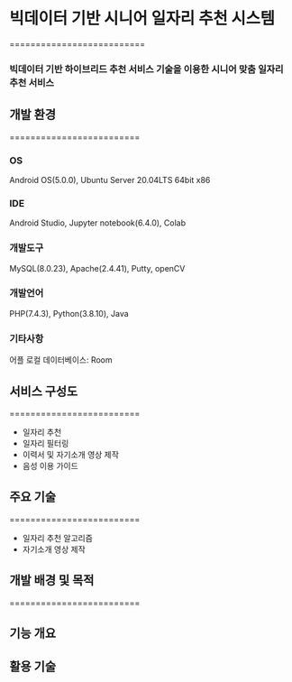 # 빅데이터 기반 시니어 일자리 추천 시스템
==========================
### 빅데이터 기반 하이브리드 추천 서비스 기술을 이용한 시니어 맞춤 일자리 추천 서비스

## 개발 환경
=========================
### OS
Android OS(5.0.0), Ubuntu Server 20.04LTS 64bit x86
### IDE
Android Studio, Jupyter notebook(6.4.0), Colab
### 개발도구
MySQL(8.0.23), Apache(2.4.41), Putty, openCV
### 개발언어
PHP(7.4.3), Python(3.8.10), Java
### 기타사항
어플 로컬 데이터베이스: Room

## 서비스 구성도
=========================
- 일자리 추천
- 일자리 필터링
- 이력서 및 자기소개 영상 제작
- 음성 이용 가이드

## 주요 기술
=========================
- 일자리 추천 알고리즘
- 자기소개 영상 제작
## 개발 배경 및 목적
=========================

## 기능 개요

## 활용 기술

## 